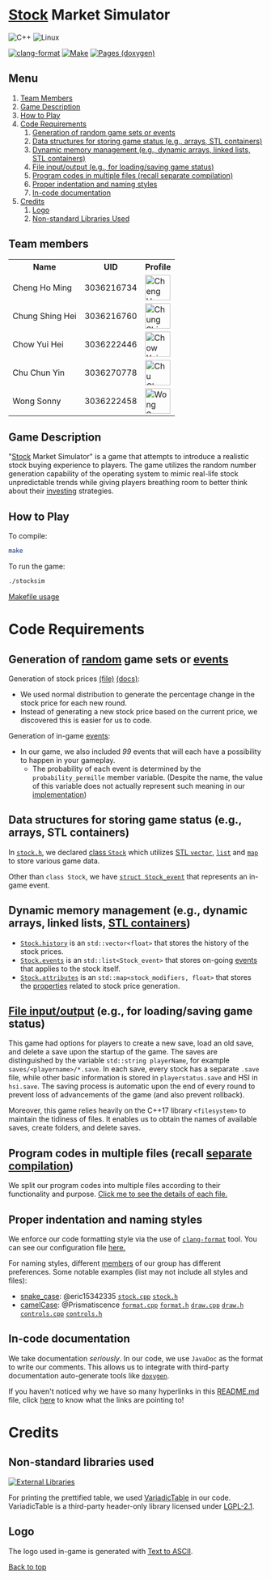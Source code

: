 # [Stock](https://eric15342335.github.io/comp2113-engg1340-group-project/classStock.html) Market Simulator

![C++](https://img.shields.io/badge/c++-%2300599C.svg?style=for-the-badge&logo=c%2B%2B&logoColor=white)
![Linux](https://img.shields.io/badge/Linux-FCC624?style=for-the-badge&logo=linux&logoColor=black)

[![clang-format](https://github.com/eric15342335/comp2113-engg1340-group-project/actions/workflows/clang-format.yml/badge.svg?branch=main)](https://github.com/eric15342335/comp2113-engg1340-group-project/actions/workflows/clang-format.yml)
[![Make](https://github.com/eric15342335/comp2113-engg1340-group-project/actions/workflows/make.yml/badge.svg)](https://github.com/eric15342335/comp2113-engg1340-group-project/actions/workflows/make.yml)
[![Pages (doxygen)](https://github.com/eric15342335/comp2113-engg1340-group-project/actions/workflows/static.yml/badge.svg)](https://github.com/eric15342335/comp2113-engg1340-group-project/actions/workflows/static.yml)

## Menu

1. [Team Members](#team-members)
2. [Game Description](#game-description)
3. [How to Play](#how-to-play)
4. [Code Requirements](#code-requirements)
   1. [Generation of random game sets or events](#generation-of-random-game-sets-or-events)
   2. [Data structures for storing game status (e.g., arrays, STL containers)](#data-structures-for-storing-game-status-eg-arrays-stl-containers)
   3. [Dynamic memory management (e.g., dynamic arrays, linked lists, STL containers)](#dynamic-memory-management-eg-dynamic-arrays-linked-lists-stl-containers)
   4. [File input/output (e.g., for loading/saving game status)](#file-inputoutput-eg-for-loadingsaving-game-status)
   5. [Program codes in multiple files (recall separate compilation)](#program-codes-in-multiple-files-recall-separate-compilation)
   6. [Proper indentation and naming styles](#proper-indentation-and-naming-styles)
   7. [In-code documentation](#in-code-documentation)
5. [Credits](#credits)
   1. [Logo](#logo)
   2. [Non-standard Libraries Used](#non-standard-libraries-used)

## Team members

<!-- markdownlint-disable MD033 -->

<table>
    <tbody>
        <tr>
            <th>Name</th>
            <th>UID</th>
            <th>Profile</th>
        </tr>
        <tr>
            <td>Cheng Ho Ming</td>
            <td>3036216734</td>
            <td><a href="https://github.com/eric15342335"><img src="https://avatars.githubusercontent.com/u/70310617" alt="Cheng Ho Ming" width=50></a></td>
        </tr>
        <tr>
            <td>Chung Shing Hei</td>
            <td>3036216760</td>
            <td><a href="https://github.com/MaxChungsh"><img src="https://avatars.githubusercontent.com/u/70740754" alt="Chung Shing Hei" width=50></a></td>
        </tr>
        <tr>
            <td>Chow Yui Hei</td>
            <td>3036222446</td>
            <td><a href="https://github.com/Prismatiscence"><img src="https://avatars.githubusercontent.com/u/56928422" alt="Chow Yui Hei" width=50></a></td>
        </tr>
        <tr>
            <td>Chu Chun Yin</td>
            <td>3036270778</td>
            <td><a href="https://github.com/84ds84d8s"><img src="https://avatars.githubusercontent.com/u/129842660" alt="Chu Chun Yin" width=50></a></td>
        </tr>
        <tr>
            <td>Wong Sonny</td>
            <td>3036222458</td>
            <td><a href="https://github.com/comet13579"><img src="https://avatars.githubusercontent.com/u/67854955" alt="Wong Sonny" width=50></a></td>
        </tr>
    </tbody>
</table>

<!-- markdownlint-enable MD033-->

## Game Description

"[Stock](https://eric15342335.github.io/comp2113-engg1340-group-project/classStock.html) Market Simulator" is a game that attempts to introduce a realistic
stock buying experience to players. The game utilizes the random number generation
capability of the operating system to mimic real-life stock unpredictable trends while
giving players breathing room to better think about their [investing](https://en.wikipedia.org/wiki/Investment) strategies.

## How to Play

To compile:
```bash
make
```
To run the game:
```bash
./stocksim
```
[Makefile usage](./Makefile)

# Code Requirements

## Generation of [random](./random_price.cpp) game sets or [events](https://eric15342335.github.io/comp2113-engg1340-group-project/events_8h.html)

Generation of stock prices [(file)](./random_price.cpp) [(docs)](https://eric15342335.github.io/comp2113-engg1340-group-project/random__price_8cpp.html):
- We used normal distribution to generate the percentage change in the stock price for each new round.
- Instead of generating a new stock price based on the current price, we discovered this is easier for us to code.

Generation of in-game [events](https://eric15342335.github.io/comp2113-engg1340-group-project/events_8h.html):
- In our game, we also included *_99_* events that will each have a possibility to happen in your gameplay.
  - The probability of each event is determined by the `probability_permille` member variable. (Despite the name, the value of this variable does not actually represent such meaning in our [implementation](https://eric15342335.github.io/comp2113-engg1340-group-project/events_8cpp.html#a24cd47ec3d81ef215901b99cbe434829))

## Data structures for storing game status (e.g., arrays, STL containers)

In [`stock.h`](./stock.h), we declared [class `Stock`](https://eric15342335.github.io/comp2113-engg1340-group-project/classStock.html) which utilizes [STL `vector`](https://en.cppreference.com/w/cpp/container/vector), [`list`](https://en.cppreference.com/w/cpp/container/list) and [`map`](https://en.cppreference.com/w/cpp/container/map) to store various game data.

Other than `class Stock`, we have [`struct Stock_event`](https://eric15342335.github.io/comp2113-engg1340-group-project/structStock__event.html) that represents an in-game event.

## Dynamic memory management (e.g., dynamic arrays, linked lists, [STL containers](https://en.cppreference.com/w/cpp/container))

- [`Stock.history`](https://eric15342335.github.io/comp2113-engg1340-group-project/random__price_8cpp.html) is an `std::vector<float>` that stores the history of the stock prices.
- [`Stock.events`](https://eric15342335.github.io/comp2113-engg1340-group-project/random__price_8cpp.html) is an `std::list<Stock_event>` that stores on-going [events]((https://eric15342335.github.io/comp2113-engg1340-group-project/events_8h.html)) that applies to the stock itself.
- [`Stock.attributes`](https://eric15342335.github.io/comp2113-engg1340-group-project/classStock.html#a5f6748d37037cc65608d15cc83b09bf2) is an `std::map<stock_modifiers, float>` that stores the [properties](https://eric15342335.github.io/comp2113-engg1340-group-project/events_8h.html#a185fb61c0dff5e2a9b6c147a261736ee) related to stock price generation.

## [File input/output](./file_io.cpp) (e.g., for loading/saving game status)

This game had options for players to create a new save, load an old save, and delete
a save upon the startup of the game. The saves are distinguished by the variable
`std::string playerName`, for example `saves/<playername>/*.save`. In each
save, every stock has a separate `.save` file, while other basic information is stored
in `playerstatus.save` and HSI in `hsi.save`. The saving process is automatic upon the end 
of every round to prevent loss of advancements of the game (and also prevent rollback).

Moreover, this game relies heavily on the C++17 library `<filesystem>` to maintain the tidiness
of files. It enables us to obtain the names of available saves, create folders, and delete saves.

## Program codes in multiple files (recall [separate compilation](./Makefile))

We split our program codes into multiple files according to their functionality and purpose.
[Click me to see the details of each file.](https://eric15342335.github.io/comp2113-engg1340-group-project/files.html)

## Proper indentation and naming styles

We enforce our code formatting style via the use of [`clang-format`](https://clang.llvm.org/docs/ClangFormat.html) tool. You can see our configuration file [here.](./.clang-format)

For naming styles, different [members](#team-members) of our group has different preferences.
Some notable examples (list may not include all styles and files):
- [snake_case](https://en.wikipedia.org/wiki/Snake_case): @eric15342335 [`stock.cpp`](./stock.cpp) [`stock.h`](./stock.h)
- [camelCase](https://en.wikipedia.org/wiki/Camel_case): @Prismatiscence [`format.cpp`](./format.cpp) [`format.h`](./format.h)
 [`draw.cpp`](./draw.cpp) [`draw.h`](./draw.h) [`controls.cpp`](./controls.cpp) [`controls.h`](./controls.h)

## In-code documentation

We take documentation _seriously_. In our code, we use `JavaDoc` as the format to write our comments. This allows us to integrate with third-party documentation auto-generate tools like [`doxygen`](https://www.doxygen.nl/).

If you haven't noticed why we have so many hyperlinks in this [README.md](./README.md) file, click [here](https://eric15342335.github.io/comp2113-engg1340-group-project/) to know what the links are pointing to!

# Credits

## Non-standard libraries used

[![External Libraries](https://img.shields.io/badge/External_Libraries-VariadicTable-darkgreen)](https://github.com/friedmud/variadic_table)

For printing the prettified table, we used [VariadicTable](./nonstdlibs/) in our code. VariadicTable is a third-party header-only library licensed
under [LGPL-2.1](./nonstdlibs/LICENSE.VariadicTable.md).

## Logo

The logo used in-game is generated with [Text to ASCII](https://www.asciiart.eu/text-to-ascii-art).

[Back to top](#stock-market-simulator)

